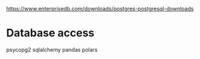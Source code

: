 https://www.enterprisedb.com/downloads/postgres-postgresql-downloads

# Database access
psycopg2
sqlalchemy
pandas
polars
